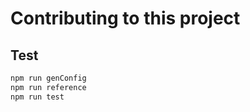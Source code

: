 # Contributing to this project

## Test

```sh
npm run genConfig
npm run reference
npm run test
```
